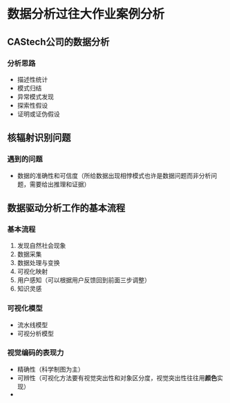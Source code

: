 # 数据分析过往大作业案例分析
## CAStech公司的数据分析
### 分析思路
 - 描述性统计
 - 模式归结
 - 异常模式发现
 - 探索性假设
 - 证明或证伪假设

## 核辐射识别问题
### 遇到的问题
 - 数据的准确性和可信度（所给数据出现相悖模式也许是数据问题而非分析问题，需要给出推理和证据）

## 数据驱动分析工作的基本流程
### 基本流程
 1. 发现自然社会现象
 2. 数据采集
 3. 数据处理与变换
 4. 可视化映射
 5. 用户感知（可以根据用户反馈回到前面三步调整）
 6. 知识灵感
### 可视化模型
 - 流水线模型
 - 可视分析模型
### 视觉编码的表现力
 - 精确性（科学制图为主）
 - 可辨性（可视化方法要有视觉突出性和对象区分度，视觉突出性往往用**颜色**实现）
 - 